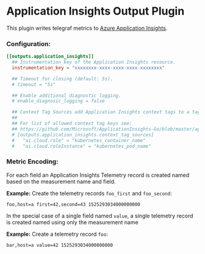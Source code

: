 # Application Insights Output Plugin

This plugin writes telegraf metrics to [Azure Application Insights](https://azure.microsoft.com/en-us/services/application-insights/).

### Configuration:
```toml
[[outputs.application_insights]]
  ## Instrumentation key of the Application Insights resource.
  instrumentation_key = "xxxxxxxx-xxxx-xxxx-xxxx-xxxxxxxx"

  ## Timeout for closing (default: 5s).
  # timeout = "5s"

  ## Enable additional diagnostic logging.
  # enable_diagnosic_logging = false

  ## Context Tag Sources add Application Insights context tags to a tag value.
  ##
  ## For list of allowed context tag keys see:
  ## https://github.com/Microsoft/ApplicationInsights-Go/blob/master/appinsights/contracts/contexttagkeys.go
  # [outputs.application_insights.context_tag_sources]
  #   "ai.cloud.role" = "kubernetes_container_name"
  #   "ai.cloud.roleInstance" = "kubernetes_pod_name"
```


### Metric Encoding:

For each field an Application Insights Telemetry record is created named based
on the measurement name and field.


**Example:** Create the telemetry records `foo_first` and `foo_second`:
```
foo,host=a first=42,second=43 1525293034000000000
```

In the special case of a single field named `value`, a single telemetry record is created named using only the measurement name

**Example:** Create a telemetry record `foo`:
```
bar,host=a value=42 1525293034000000000
```
